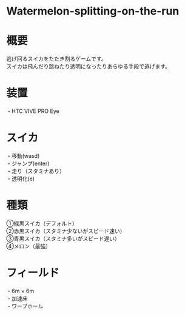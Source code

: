 # Watermelon-splitting-on-the-run

# 概要
逃げ回るスイカをたたき割るゲームです。<BR>スイカは飛んだり跳ねたり透明になったりあらゆる手段で逃げます。<BR>
  
# 装置
 ・HTC VIVE PRO Eye<BR>
  
# スイカ
・移動(wasd)<BR>
・ジャンプ(enter)<BR>
・走り（スタミナあり）<BR>
・透明化(e)<BR>

# 種類
①緑黒スイカ（デフォルト）<BR>
②赤黒スイカ（スタミナ少ないがスピード速い）<BR>
③青黒スイカ（スタミナ多いがスピード遅い）<BR>
④メロン（最強）<BR>
  
# フィールド
・6m × 6m　<BR>
・加速床　<BR>
・ワープホール　<BR>

